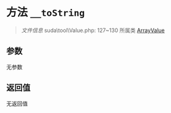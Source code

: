# 方法 `__toString`

> *文件信息* suda\tool\Value.php: 127~130
> 所属类 [ArrayValue](../ArrayValue.md)




## 参数


无参数


## 返回值

无返回值
